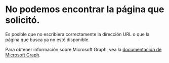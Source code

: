 # <a name="were-sorry-we-cant-find-the-page-you-requested"></a>No podemos encontrar la página que solicitó.

Es posible que no escribiera correctamente la dirección URL o que la página que busca ya no esté disponible.

Para obtener información sobre Microsoft Graph, vea la [documentación de Microsoft Graph](https://developer.microsoft.com/en-us/graph/docs/overview/overview).
